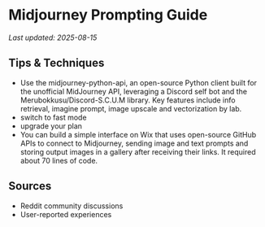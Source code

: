 # Midjourney Prompting Guide

*Last updated: 2025-08-15*

## Tips & Techniques

- Use the midjourney-python-api, an open-source Python client built for the unofficial MidJourney API, leveraging a Discord self bot and the Merubokkusu/Discord-S.C.U.M library. Key features include info retrieval, imagine prompt, image upscale and vectorization by lab.
- switch to fast mode
- upgrade your plan
- You can build a simple interface on Wix that uses open-source GitHub APIs to connect to Midjourney, sending image and text prompts and storing output images in a gallery after receiving their links. It required about 70 lines of code.

## Sources

- Reddit community discussions
- User-reported experiences
